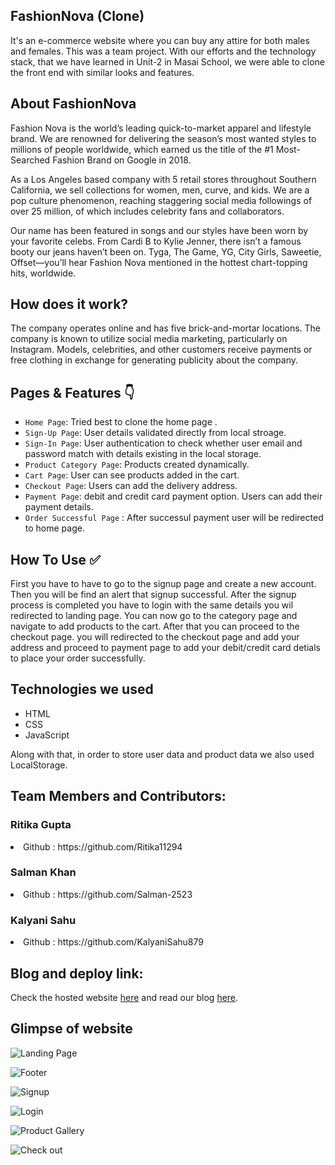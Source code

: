 ## FashionNova (Clone)
It's an e-commerce website where you can buy any attire for both males and females. This was a team project. With our efforts and the technology stack, that we have learned in Unit-2 in Masai School, we were able to clone the front end with similar looks and features.

## About FashionNova
Fashion Nova is the world’s leading quick-to-market apparel and lifestyle brand. We are renowned for delivering the season’s most wanted styles to millions of people worldwide, which earned us the title of the #1 Most-Searched Fashion Brand on Google in 2018.

As a Los Angeles based company with 5 retail stores throughout Southern California, we sell collections for women, men, curve, and kids. We are a pop culture phenomenon, reaching staggering social media followings of over 25 million, of which includes celebrity fans and collaborators.

Our name has been featured in songs and our styles have been worn by your favorite celebs. From Cardi B to Kylie Jenner, there isn’t a famous booty our jeans haven’t been on. Tyga, The Game, YG, City Girls, Saweetie, Offset—you’ll hear Fashion Nova mentioned in the hottest chart-topping hits, worldwide.

## How does it work?
The company operates online and has five brick-and-mortar locations. The company is known to utilize social media marketing, particularly on Instagram. Models, celebrities, and other customers receive payments or free clothing in exchange for generating publicity about the company.


## Pages & Features :point_down:

- `Home Page`: Tried best to clone the home page .
- `Sign-Up Page`: User details validated directly from local stroage.
- `Sign-In Page`: User authentication to check whether user email and password match with details existing in the local storage.
- `Product Category Page`: Products created dynamically.
- `Cart Page`: User can see products added in the cart.
- `Checkout Page`: Users can add the delivery address.
- `Payment Page`: debit and credit card payment option. Users can add their payment details.
- `Order Successful Page` : After successul payment user will be redirected to home page.



## How To Use ✅

First you have to have to go to the signup page and create a new account. Then you will be find an alert that signup successful. After the signup process is completed you have to login with the same details you wil redirected to landing page. You can now go to the category page and navigate to add products to the cart. After that you can proceed to the checkout page. you will redirected to the checkout page and add your address and proceed to payment page to add your debit/credit card detials to place your order successfully. 



## Technologies we used
<ul>
  <li>HTML</li>
  <li>CSS</li>
  <li>JavaScript</li>
</ul>
Along with that, in order to store user data and product data we also used LocalStorage.

## Team Members and Contributors:
<h3>Ritika Gupta</h3>
<li>Github : https://github.com/Ritika11294</li>
<h3>Salman Khan</h3>
<li>Github : https://github.com/Salman-2523</li>
<h3>Kalyani Sahu</h3>
<li>Github : https://github.com/KalyaniSahu879</li>

## Blog and deploy link:


Check the hosted website [here](https://fashion-nova-clone-seven.vercel.app/) and read our blog [here](https://medium.com/@salmankhan231999/clone-of-fashionnova-com-7681e2a5bf59).
 ## Glimpse of website
![Landing Page](https://user-images.githubusercontent.com/87424668/159942849-989cedb6-e9bd-4fb9-a767-dd973862d0c1.png)

![Footer](https://user-images.githubusercontent.com/87424668/159943432-df209b3b-583e-4180-a594-141a131434ac.png)

![Signup](https://user-images.githubusercontent.com/87424668/159943540-cf1cec29-ac00-455f-b306-95514784cbeb.png)

![Login](https://user-images.githubusercontent.com/87424668/159943629-2ad0e23a-1c2a-4647-8ec9-785c54303331.png)

![Product Gallery](https://user-images.githubusercontent.com/87424668/159943728-0099b8f5-10de-48fd-8c13-6621829dd0f7.png)

![Check out](https://user-images.githubusercontent.com/87424668/159943869-7cef306d-900d-4d45-9e86-d42c278810f2.png)


